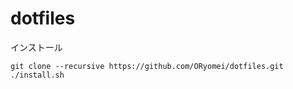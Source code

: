 # dotfiles

インストール

```
git clone --recursive https://github.com/ORyomei/dotfiles.git
./install.sh
```